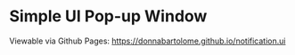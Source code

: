 # Simple UI Pop-up Window

Viewable via Github Pages: https://donnabartolome.github.io/notification.ui
